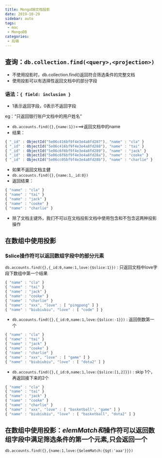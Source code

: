 ```yaml
---
title: MongoDB文档投影
date: 2019-10-29
sidebar: auto
tags:
 - mac
 - MongoDB
categories: 
 - 后端
---
```


## 查询：`db.collection.find(<query>,<projection>)`
- 不使用投影时，db.collection.find()返回符合筛选条件的完整文档
- 使用投影可以有选择性返回文档中的部分字段

### 语法：`{ field: inclusion }`
- 1表示返回字段，0表示不返回字段

eg：“只返回银行账户文档中的用户姓名”
- `db.accounts.find({},{name:1})`===>返回文档中的name
- 结果：
```js
{ "_id" : ObjectId("5e06c416bf9f4e3e4a8fd287"), "name" : "cla" }
{ "_id" : ObjectId("5e06c416bf9f4e3e4a8fd288"), "name" : "tai" }
{ "_id" : ObjectId("5e06c6f6bf9f4e3e4a8fd289"), "name" : "jack" }
{ "_id" : ObjectId("5e06c6f6bf9f4e3e4a8fd28a"), "name" : "cooke" }
{ "_id" : ObjectId("5e06cc05bf9f4e3e4a8fd28b"), "name" : "charlie" }
```
- 如果不返回文档主健
- `db.accounts.find({},{name:1,_id:0})`
- 返回结果：
```js
{ "name" : "cla" } 
{ "name" : "tai" }
{ "name" : "jack" }
{ "name" : "cooke" }
{ "name" : "charlie" }
```
- 除了文档主键外，我们不可以在文档投影文档中使用包含和不包含这两种投影操作

## 在数组中使用投影
### $slice操作符可以返回数组字段中的部分元素
`db.accounts.find({},{_id:0,name:1,love:{$slice:1}})` 
: 只返回文档中love字段下数组中第一个结果
```js
{ "name" : "cla" }
{ "name" : "tai" }
{ "name" : "jack" }
{ "name" : "cooke" }
{ "name" : "charlie" }
{ "name" : "xxx", "love" : [ "pingpong" ] }
{ "name" : "biubiubiu", "love" : [ "code" ] }
```
- `db.accounts.find({},{_id:0,name:1,love:{$slice:-1}})` 
: 返回倒数第一个
```js
{ "name" : "cla" }
{ "name" : "tai" }
{ "name" : "jack" }
{ "name" : "cooke" }
{ "name" : "charlie" }
{ "name" : "xxx", "love" : [ "game" ] }
{ "name" : "biubiubiu", "love" : [ "dota2" ] }
```

- `db.accounts.find({},{_id:0,name:1,love:{$slice:[1,2]}})` 
: skip 1个，再返回接下来的2个
```js
{ "name" : "cla" }
{ "name" : "tai" }
{ "name" : "jack" }
{ "name" : "cooke" }
{ "name" : "charlie" }
{ "name" : "xxx", "love" : [ "basketball", "game" ] }
{ "name" : "biubiubiu", "love" : [ "basketball", "dota2" ] }
```
## 在数组中使用投影：$elemMatch和$操作符可以返回数组字段中满足筛选条件的第一个元素,只会返回一个 
`db.accounts.find({},{name:1,love:{$elemMatch:{$gt:'aaa'}}})`